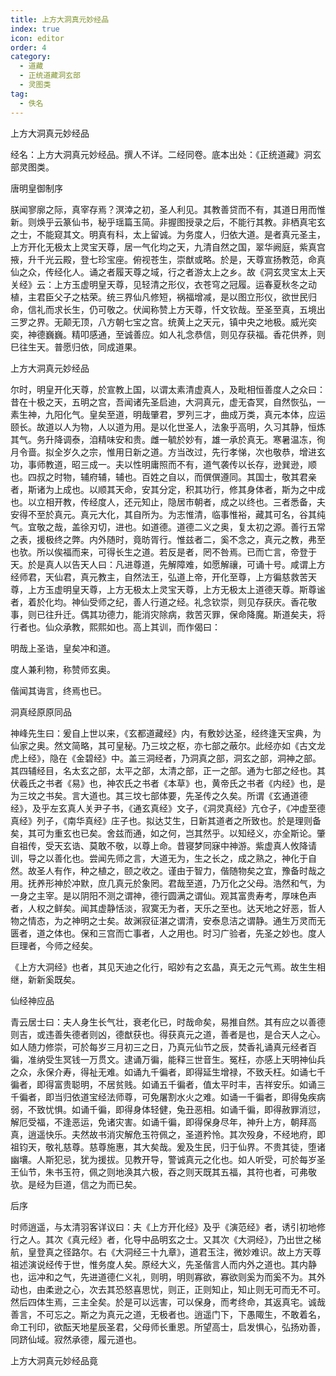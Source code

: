 ```yaml
---
title: 上方大洞真元妙经品
index: true
icon: editor
order: 4
category:
  - 道藏
  - 正统道藏洞玄部
  - 灵图类
tag:
  - 佚名
---
```


上方大洞真元妙经品  

经名：上方大洞真元妙经品。撰人不详。二经同卷。底本出处：《正统道藏》洞玄部灵图类。  

唐明皇御制序  

朕闻寥廓之际，真宰存焉？溟涬之初，圣人利见。其教善贷而不有，其道日用而惟新。则焕乎云篆仙书，秘乎瑶篇玉简。非握图授录之后，不能行其教。非栖真宅玄之士，不能窥其文。明真有科，太上留诚。为务度人，归依大道。是者真元圣主，上方开化无极太上灵宝天尊，居一气化均之天，九清自然之国，翠华阙庭，紫真宫掖，升千光云殿，登七珍宝座。俯视苍生，崇猷或略。於是，天尊宣扬教范，命真仙之众，传经化人。诵之者履天尊之域，行之者游太上之乡。故《洞玄灵宝太上天关经》云：上方玉虚明皇天尊，见轻清之形仪，衣苍穹之冠履。运春夏秋冬之动植，主君臣父子之枯荣。统三界仙凡修短，祸福增减，是以图立形仪，欲世民归命，信礼而求长生，仍可敬之。伏闻称赞上方天尊，忏文钦哉。至圣至真，五境出三罗之界。无颠无顶，八方朝七宝之宫。统黄上之天元，镇中央之地极。威光奕奕，神德巍巍。精叩感通，至诚善应。如人礼念恭信，则见存获福。香花供养，则巳往生天。普愿归依，同成道果。  

上方大洞真元妙经品  

尔时，明皇开化天尊，於宣教上国，以谓太素清虚真人，及毗相恒善度人之众曰：昔在十极之天，五明之宫，吾闻诸先圣启迪，大洞真元，虚无杳冥，自然恢弘，一素生神，九阳化气。皇矣至道，明哉肇君，罗列三才，曲成万类，真元本体，应运颐长。故道以人为物，人以道为用。是以化世圣人，法象乎高明，久习其静，恒炼其气。务升降调泰，洎精味安和贵。雌一毓於妙有，雄一承於真无。寒暑温冻，徇月令啬。拟全岁久之宗，惟用日新之道。方当改过，先行孝悌，次也敬恭，增进玄功，事师教道，昭三成一。夫以性明庸照而不有，道气袭传以长存，逊巽逊，顺也。四叔之时物，辅府辅，辅也。百姓之自以，而僎僎遵同。其国士，敬其君亲者，斯诸为上成也。以顺其天命，安其分定，积其功行，修其身体者，斯为之中成也。以立相开教，传经度人，还元知止，隐居市朝者，成之以终也。三者悉备，夫安得不至於真元。真元大化，其自所为。为志惟清，临事惟裕，藏其可名，谷其纯气。宜敬之哉，盖徐刃切，进也。如道德。道德二义之奥，复太初之源。善行五常之表，援极终之弊。内外随时，竟昉胥行。惟兹者二，奚不念之，真元之教，弗至也欤。所以俟福而来，可得长生之道。若反是者，罔不咎焉。已而亡言，帝登于天。於是真人以告天人曰：凡进尊道，先解障难，如愿解禳，可诵十号。咸谓上方经师君，天仙君，真元教主，自然法王，弘道上帝，开化至尊，上方徧慈救苦天尊，上方玉虚明皇天尊，上方无极太上灵宝天尊，上方无极太上道德天尊。斯尊谧者，着於化均。神仙受师之纪，善人行道之经。礼念钦崇，则见存获庆。香花敬事，则已往升迁。偶其功德力，能消灾除病，救苦灭罪，保命降魔。斯道矣夫，将行者也。仙众承教，熙熙如也。高上其训，而作偈曰：  

明哉上圣诰，皇矣冲和道。  

度人兼利物，称赞师玄奥。  

偕闻其诲言，终焉也已。  

洞真经原原同品  

神峰先生曰：爰自上世以来，《玄都道藏经》内，有敷妙达圣，经终逢天宝典，为仙家之奥。然文简略，其可皇秘。乃三坟之枢，亦七部之蔽尔。此经亦如《古文龙虎上经》，隐在《金碧经》中。盖三洞经者，乃洞真之部，洞玄之部，洞神之部。其四辅经目，名太玄之部，太平之部，太清之部，正一之部。通为七部之经也。其伏羲氏之书者《易》也，神农氏之书者《本草》也，黄帝氏之书者《内经》也，是为三坟之书矣。言大道也。其三坟七部体要，先圣传之久矣。所谓《玄通道德经》，及乎左玄真人关尹子书，《通玄真经》文子，《洞灵真经》亢仓子，《冲虚至德真经》列子，《南华真经》庄子也。拟达艾生，日新其道者之所致也。於是理则备矣，其可为重玄也已矣。舍兹而通，如之何，岂其然乎。以知经义，亦全斯论。肇自祖传，受天玄诰、莫敢不敬，以尊上命。昔寝梦同寐中神游。紫虚真人攸降请训，导之以善化也。尝闻先师之言，大道无为，生之长之，成之熟之，神化于自然。故圣人有作，种之植之，颐之收之。谨由于智力，偕随物矣之宜，豫备时哉之用。抚养形神於冲默，庶几真元於象罔。君哉至道，乃万化之父母。浩然和气，为一身之主宰。是以阴阳不测之谓神，德行圆满之谓仙。观其富贵寿考，厚味色声者，人权之鲜矣。闻其虚静恬淡，寂寞无为者，天乐之至也。达天地之好恶，哲人物之情态，为之神明之士矣。故渊寂征湛之谓清，安泰息洁之谓静。通生万灵而无匮者，道之体也。保和三宫而亡事者，人之用也。时习广验者，先圣之妙也。度人巨理者，今师之经矣。  

《上方大洞经》也者，其见天迪之化行，昭妙有之玄晶，真无之元气焉。故生生相继，新新奚既矣。  

仙经神应品  

青云居士曰：夫人身生长气壮，衰老化已，时哉命矣，易推自然。其有应之以善德则吉，或违善失德者则凶，德猷获也。得获真元之道，善者是也，是合天人之心。如人随力修崇，可於每岁三月初三之日，乃真元仙节之辰，焚香礼诵真元经者百徧，准纳受生冥钱一万贯文。逮诵万徧，能释三世音生。冤枉，亦感上天明神仙兵之众，永保介寿，得祉无难。如诵九千徧者，即得延生增禄，不致夭枉。如诵七千徧者，即得富贵聪明，不居贫贱。如诵五千徧者，值太平时丰，吉祥安乐。如诵三千徧者，即当归依道宝经法师尊，可免屠割水火之难。如诵一千徧者，即得兔疾病弱，不致忧惧。如诵千徧，即得身体轻健，兔丑恶相。如诵千徧，即得赦罪消愆，解厄受福，不逢恶运，免诸灾害。如诵千徧，即得保身尽年，神升上方，朝拜高真，逍遥快乐。夫然故书消灾解危玉符佩之，圣道矜怜。其次殁身，不经地府，即祖钧天，敬礼慈尊。慈尊施惠，其大矣哉。爰及生民，归于仙界。不贵其徒，堕诸幽壤。人斯犯忌，犹为援拔。见教开导，警诚真元之化也。如人听受，可於每岁圣王仙节，朱书玉符，佩之则地涣其六极，吞之则天既其五福，其符也者，可弗敬欤。是经为巨道，信之为而已矣。  

后序  

时师逍遥，与太清羽客详议曰：夫《上方开化经》及乎《演范经》者，诱引初地修行之人。其次《真元经》者，化导中品明玄之士。又其次《大洞经》，乃出世之梯航，皇登真之径路尔。右《大洞经三十九章》，道君玉注，微妙难识。故上方天尊祖述演说经传于世，惟务度人矣。原经大义，先圣偕言人而内外之道也。其内静也，运冲和之气，先进道德仁义礼，则明，明则寡欲，寡欲则奚为而奚不为。其外动也，由柔逊之心，次去其恐怒喜思忧，则正，正则知止，知止则无可而无不可。然后四体生焉，三主全矣。於是可以远害，可以保身，而考终命，其返真宅。诚哉善言，不可忘之。斯之为真元之道，无极者也。逍遥门下，下愚陬生，不敢着名，命工刊印，欲酝天地星辰圣君，父母师长重恩。所望高士，启发惧心，弘扬劝善，同跻仙域。寂然承德，履元道也。  

上方大洞真元妙经品竟  
